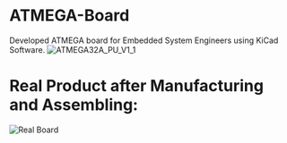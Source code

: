 # ATMEGA-Board
Developed ATMEGA board for Embedded System Engineers using KiCad Software. 
![ATMEGA32A_PU_V1_1](https://github.com/Ahmed-Elnafadi/ATMEGA-Board/assets/149811526/87e9bec2-48a6-45ec-9870-dcc7d53ca13f)

# Real Product after Manufacturing and Assembling:
![Real Board](https://github.com/Ahmed-Elnafadi/ATMEGA-Board/assets/149811526/86af57ad-6ae1-4ce4-b8ff-ba73005ae1cf)
